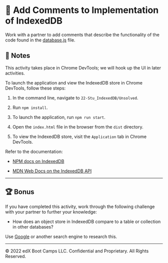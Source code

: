 # 📐 Add Comments to Implementation of IndexedDB

Work with a partner to add comments that describe the functionality of the code found in the [database.js](./Unsolved/src/js/database.js) file.

## 📝 Notes

This activity takes place in Chrome DevTools; we will hook up the UI in later activities.

To launch the application and view the IndexedDB store in Chrome DevTools, follow these steps:

1. In the command line, navigate to `22-Stu_IndexedDB/Unsolved`.

2. Run `npm install`.

3. To launch the application, run `npm run start`.

4. Open the `index.html` file in the browser from the  `dist` directory.

5. To view the IndexedDB store, visit the `Application` tab in Chrome DevTools.

Refer to the documentation:

* [NPM docs on IndexedDB](https://www.npmjs.com/package/idb)

* [MDN Web Docs on the IndexedDB API](https://developer.mozilla.org/en-US/docs/Web/API/IndexedDB_API)

---

## 🏆 Bonus

If you have completed this activity, work through the following challenge with your partner to further your knowledge:

* How does an object store in IndexedDB compare to a table or collection in other databases?

Use [Google](https://www.google.com) or another search engine to research this.

---
© 2022 edX Boot Camps LLC. Confidential and Proprietary. All Rights Reserved.
